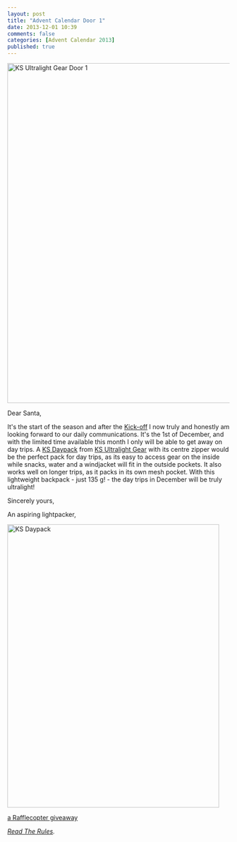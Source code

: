 ```yaml
---
layout: post
title: "Advent Calendar Door 1"
date: 2013-12-01 10:39
comments: false
categories: [Advent Calendar 2013]
published: true
---
```


<a href="http://www.flickr.com/photos/hendrikmorkel/11147211156" title="KS Ultralight Gear Door 1 by Hendrik Morkel, on Flickr"><img src="http://farm8.staticflickr.com/7439/11147211156_ab9f0d5dbb_b.jpg" width="1024" height="768" alt="KS Ultralight Gear Door 1"></a>

<!-- more -->

Dear Santa,

It's the start of the season and after the [Kick-off](http://hikinginfinland.com/2013/11/annual-day-zero-hif-advent-calendar-kick-off.html) I now truly and honestly am looking forward to our daily communications. It's the 1st of December, and with the limited time available this month I only will be able to get away on day trips. A [KS Daypack](http://www.ks-ultralightgear.com/p/ks-daypack.html) from [KS Ultralight Gear](http://www.ks-ultralightgear.com/p/ks-daypack.html) with its centre zipper would be the perfect pack for day trips, as its easy to access gear on the inside while snacks, water and a windjacket will fit in the outside pockets. It also works well on longer trips, as it packs in its own mesh pocket. With this lightweight backpack - just 135 g! - the day trips in December will be truly ultralight!

Sincerely yours,


An aspiring lightpacker,

<a href="http://www.flickr.com/photos/hendrikmorkel/11147259844" title="KS Daypack by Hendrik Morkel, on Flickr"><img src="http://farm8.staticflickr.com/7301/11147259844_8ce7aa52d1_o.jpg" width="480" height="640" alt="KS Daypack"></a>

<a id="rc-2eafd84" class="rafl" href="http://www.rafflecopter.com/rafl/display/2eafd84/" rel="nofollow">a Rafflecopter giveaway</a>
<script src="//d12vno17mo87cx.cloudfront.net/embed/rafl/cptr.js"></script>

*[Read The Rules](http://hikinginfinland.com/2013/11/advent-calendar-2013-the-rules.html).*
